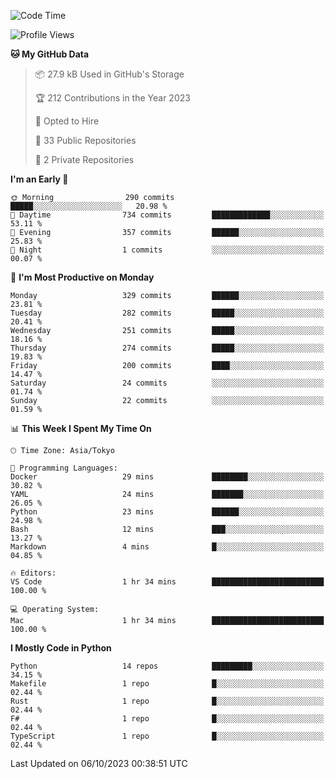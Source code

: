 <!--START_SECTION:waka-->
![Code Time](http://img.shields.io/badge/Code%20Time-716%20hrs%207%20mins-blue)

![Profile Views](http://img.shields.io/badge/Profile%20Views-1-blue)

**🐱 My GitHub Data** 

> 📦 27.9 kB Used in GitHub's Storage 
 > 
> 🏆 212 Contributions in the Year 2023
 > 
> 💼 Opted to Hire
 > 
> 📜 33 Public Repositories 
 > 
> 🔑 2 Private Repositories 
 > 
**I'm an Early 🐤** 

```text
🌞 Morning                290 commits         █████░░░░░░░░░░░░░░░░░░░░   20.98 % 
🌆 Daytime                734 commits         █████████████░░░░░░░░░░░░   53.11 % 
🌃 Evening                357 commits         ██████░░░░░░░░░░░░░░░░░░░   25.83 % 
🌙 Night                  1 commits           ░░░░░░░░░░░░░░░░░░░░░░░░░   00.07 % 
```
📅 **I'm Most Productive on Monday** 

```text
Monday                   329 commits         ██████░░░░░░░░░░░░░░░░░░░   23.81 % 
Tuesday                  282 commits         █████░░░░░░░░░░░░░░░░░░░░   20.41 % 
Wednesday                251 commits         █████░░░░░░░░░░░░░░░░░░░░   18.16 % 
Thursday                 274 commits         █████░░░░░░░░░░░░░░░░░░░░   19.83 % 
Friday                   200 commits         ████░░░░░░░░░░░░░░░░░░░░░   14.47 % 
Saturday                 24 commits          ░░░░░░░░░░░░░░░░░░░░░░░░░   01.74 % 
Sunday                   22 commits          ░░░░░░░░░░░░░░░░░░░░░░░░░   01.59 % 
```


📊 **This Week I Spent My Time On** 

```text
🕑︎ Time Zone: Asia/Tokyo

💬 Programming Languages: 
Docker                   29 mins             ████████░░░░░░░░░░░░░░░░░   30.82 % 
YAML                     24 mins             ███████░░░░░░░░░░░░░░░░░░   26.05 % 
Python                   23 mins             ██████░░░░░░░░░░░░░░░░░░░   24.98 % 
Bash                     12 mins             ███░░░░░░░░░░░░░░░░░░░░░░   13.27 % 
Markdown                 4 mins              █░░░░░░░░░░░░░░░░░░░░░░░░   04.85 % 

🔥 Editors: 
VS Code                  1 hr 34 mins        █████████████████████████   100.00 % 

💻 Operating System: 
Mac                      1 hr 34 mins        █████████████████████████   100.00 % 
```

**I Mostly Code in Python** 

```text
Python                   14 repos            █████████░░░░░░░░░░░░░░░░   34.15 % 
Makefile                 1 repo              █░░░░░░░░░░░░░░░░░░░░░░░░   02.44 % 
Rust                     1 repo              █░░░░░░░░░░░░░░░░░░░░░░░░   02.44 % 
F#                       1 repo              █░░░░░░░░░░░░░░░░░░░░░░░░   02.44 % 
TypeScript               1 repo              █░░░░░░░░░░░░░░░░░░░░░░░░   02.44 % 
```




 Last Updated on 06/10/2023 00:38:51 UTC
<!--END_SECTION:waka-->
